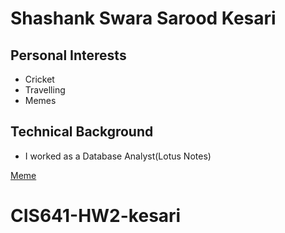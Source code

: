 # Shashank Swara Sarood Kesari
## Personal Interests
* Cricket
* Travelling
* Memes
## Technical Background
* I worked as a Database Analyst(Lotus Notes)

[Meme](https://www.reddit.com/r/memes/comments/oy9r5y/idk_it_just_worked/?rdt=33874) 
# CIS641-HW2-kesari
 
